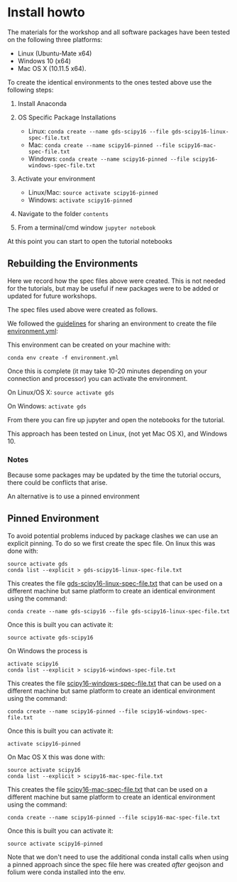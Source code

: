# Install howto

The materials for the workshop and all software packages have been tested on
the following three platforms:

- Linux (Ubuntu-Mate x64)
- Windows 10 (x64)
- Mac OS X (10.11.5 x64).

To create the identical environments to the ones tested above use the
following steps:

1. Install Anaconda
2. OS Specific Package Installations
   
   - Linux: `conda create --name gds-scipy16 --file gds-scipy16-linux-spec-file.txt`
   - Mac: `conda create --name scipy16-pinned --file scipy16-mac-spec-file.txt`
   - Windows: `conda create --name scipy16-pinned --file scipy16-windows-spec-file.txt`

3. Activate your environment
  
   - Linux/Mac: `source activate scipy16-pinned`
   - Windows: `activate scipy16-pinned` 

4. Navigate to the folder `contents`
5. From a terminal/cmd window `jupyter notebook`

At this point you can start to open the tutorial notebooks



## Rebuilding the Environments

Here we record how the spec files above were created. This is not needed for
the tutorials, but may be useful if new packages were to be added or updated
for future workshops.

The spec files used above were created as follows.

We followed the
[guidelines](http://conda.pydata.org/docs/using/envs.html#share-an-environment)
for sharing an environment to create the file
[environment.yml](environment.yml):

This environment can be created on your machine with:

```
conda env create -f environment.yml
```

Once this is complete (it may take 10-20 minutes depending on your connection
and processor) you can activate the environment.

On Linux/OS X:  `source activate gds`

On Windows: `activate gds`


From there you can fire up jupyter and open the notebooks for the tutorial.

This approach has been tested on Linux, (not yet Mac OS X), and Windows 10.

### Notes

Because some packages may be updated by the time the tutorial occurs,
there could be conflicts that arise.

An alternative is to use a pinned environment

## Pinned Environment

To avoid potential problems induced by package clashes we can use an explicit
pinning. To do so we first create the spec file. On linux this was done with:

```
source activate gds
conda list --explicit > gds-scipy16-linux-spec-file.txt
```

This creates the file
[gds-scipy16-linux-spec-file.txt](scipy16-gds-linux-spec-file.txt) that can be used on
a different machine but same platform to create an identical environment using
the command:

```
conda create --name gds-scipy16 --file gds-scipy16-linux-spec-file.txt
```

Once this is built you can activate it:

```
source activate gds-scipy16
```

On Windows the process is

```
activate scipy16
conda list --explicit > scipy16-windows-spec-file.txt
```

This creates the file
[scipy16-windows-spec-file.txt](scipy16-windows-spec-file.txt) that can be used on
a different machine but same platform to create an identical environment using
the command:

```
conda create --name scipy16-pinned --file scipy16-windows-spec-file.txt
```

Once this is built you can activate it:

```
activate scipy16-pinned
```

On Mac OS X this was done with:

```
source activate scipy16
conda list --explicit > scipy16-mac-spec-file.txt
```

This creates the file
[scipy16-mac-spec-file.txt](scipy16-mac-spec-file.txt) that can be used on
a different machine but same platform to create an identical environment using
the command:

```
conda create --name scipy16-pinned --file scipy16-mac-spec-file.txt
```

Once this is built you can activate it:

```
source activate scipy16-pinned
```


Note that we don't need to use the additional conda install calls when using a pinned approach
since the spec file here was created *after* geojson and folium were conda installed into the
env.
